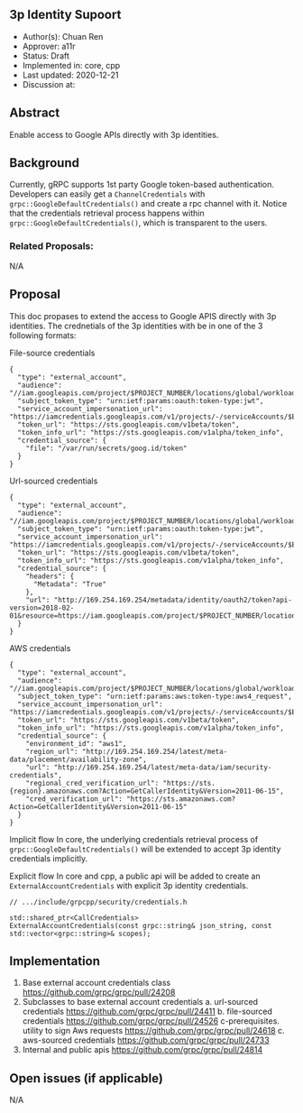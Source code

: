 3p Identity Supoort
----
* Author(s): Chuan Ren
* Approver: a11r
* Status: Draft
* Implemented in: core, cpp
* Last updated: 2020-12-21
* Discussion at: 

## Abstract

Enable access to Google APIs directly with 3p identities.

## Background

Currently, gRPC supports 1st party Google token-based authentication. Developers can easily get a `ChannelCredentials` with `grpc::GoogleDefaultCredentials()` and create a rpc channel with it. Notice that the credentials retrieval process happens within `grpc::GoogleDefaultCredentials()`, which is transparent to the users.

### Related Proposals: 
N/A

## Proposal

This doc propases to extend the access to Google APIS directly with 3p identities. The crednetials of the 3p identities with be in one of the 3 following formats:

File-source credentials
```
{
  "type": "external_account",
  "audience": "//iam.googleapis.com/project/$PROJECT_NUMBER/locations/global/workloadIdentityPools/$POOL_ID/providers/$PROVIDER_ID",
  "subject_token_type": "urn:ietf:params:oauth:token-type:jwt",
  "service_account_impersonation_url": "https://iamcredentials.googleapis.com/v1/projects/-/serviceAccounts/$EMAIL:generateAccessToken",
  "token_url": "https://sts.googleapis.com/v1beta/token",
  "token_info_url": "https://sts.googleapis.com/v1alpha/token_info",
  "credential_source": {
    "file": "/var/run/secrets/goog.id/token"
  }
}
```

Url-sourced credentials
```
{
  "type": "external_account",
  "audience": "//iam.googleapis.com/project/$PROJECT_NUMBER/locations/global/workloadIdentityPools/$POOL_ID/providers/$PROVIDER_ID",
  "subject_token_type": "urn:ietf:params:oauth:token-type:jwt",
  "service_account_impersonation_url": "https://iamcredentials.googleapis.com/v1/projects/-/serviceAccounts/$EMAIL:generateAccessToken",
  "token_url": "https://sts.googleapis.com/v1beta/token",
  "token_info_url": "https://sts.googleapis.com/v1alpha/token_info",
  "credential_source": {
    "headers": {
      "Metadata": "True"
    },
    "url": "http://169.254.169.254/metadata/identity/oauth2/token?api-version=2018-02-01&resource=https://iam.googleapis.com/project/$PROJECT_NUMBER/locations/global/workloadIdentityPools/$POOL_ID/providers/$PROVIDER_ID"
  }
}
```

AWS credentials
```
{
  "type": "external_account",
  "audience": "//iam.googleapis.com/project/$PROJECT_NUMBER/locations/global/workloadIdentityPools/$POOL_ID/providers/"$PROVIDER_ID",
  "subject_token_type": "urn:ietf:params:aws:token-type:aws4_request",
  "service_account_impersonation_url": "https://iamcredentials.googleapis.com/v1/projects/-/serviceAccounts/$EMAIL:generateAccessToken",
  "token_url": "https://sts.googleapis.com/v1beta/token",
  "token_info_url": "https://sts.googleapis.com/v1alpha/token_info",
  "credential_source": {
    "environment_id": "aws1",
    "region_url": "http://169.254.169.254/latest/meta-data/placement/availability-zone",
    "url": "http://169.254.169.254/latest/meta-data/iam/security-credentials",
    "regional_cred_verification_url": "https://sts.{region}.amazonaws.com?Action=GetCallerIdentity&Version=2011-06-15",
    "cred_verification_url": "https://sts.amazonaws.com?Action=GetCallerIdentity&Version=2011-06-15"
  }
}
```

Implicit flow
In core, the underlying credentials retrieval process of `grpc::GoogleDefaultCredentials()` will be extended to accept 3p identity credentials implicitly.

Explicit flow
In core and cpp, a public api will be added to create an `ExternalAccountCredentials` with explicit 3p identity credentials.
```
// .../include/grpcpp/security/credentials.h

std::shared_ptr<CallCredentials>
ExternalAccountCredentials(const grpc::string& json_string, const std::vector<grpc::string>& scopes);
```

## Implementation

1. Base external account credentials class
   https://github.com/grpc/grpc/pull/24208
2. Subclasses to base external account credentials
   a. url-sourced credentials
      https://github.com/grpc/grpc/pull/24411
   b. file-sourced credentials
      https://github.com/grpc/grpc/pull/24526
   c-prerequisites. utility to sign Aws requests
      https://github.com/grpc/grpc/pull/24618
   c. aws-sourced credentials
      https://github.com/grpc/grpc/pull/24733
3. Internal and public apis
   https://github.com/grpc/grpc/pull/24814

## Open issues (if applicable)

N/A